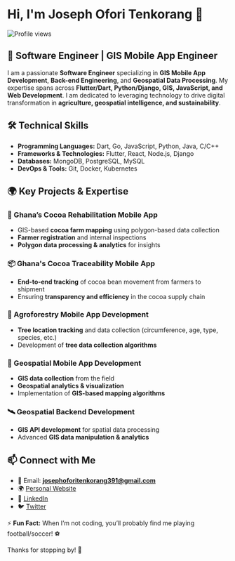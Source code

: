 # Hi, I'm Joseph Ofori Tenkorang 👋

![Profile views](https://komarev.com/ghpvc/?username=mrtenkorang&color=green)

## 🚀 Software Engineer | GIS Mobile App Engineer

I am a passionate **Software Engineer** specializing in **GIS Mobile App Development**, **Back-end Engineering**, and **Geospatial Data Processing**. My expertise spans across **Flutter/Dart, Python/Django, GIS, JavaScript, and Web Development**. I am dedicated to leveraging technology to drive digital transformation in **agriculture, geospatial intelligence, and sustainability**.

## 🛠️ Technical Skills

- **Programming Languages:** Dart, Go, JavaScript, Python, Java, C/C++
- **Frameworks & Technologies:** Flutter, React, Node.js, Django
- **Databases:** MongoDB, PostgreSQL, MySQL
- **DevOps & Tools:** Git, Docker, Kubernetes

## 🌍 Key Projects & Expertise

### 📌 Ghana’s Cocoa Rehabilitation Mobile App
- GIS-based **cocoa farm mapping** using polygon-based data collection
- **Farmer registration** and internal inspections
- **Polygon data processing & analytics** for insights

### 📦 Ghana's Cocoa Traceability Mobile App
- **End-to-end tracking** of cocoa bean movement from farmers to shipment
- Ensuring **transparency and efficiency** in the cocoa supply chain

### 🌱 Agroforestry Mobile App Development
- **Tree location tracking** and data collection (circumference, age, type, species, etc.)
- Development of **tree data collection algorithms**

### 📍 Geospatial Mobile App Development
- **GIS data collection** from the field
- **Geospatial analytics & visualization**
- Implementation of **GIS-based mapping algorithms**

### 🛰 Geospatial Backend Development
- **GIS API development** for spatial data processing
- Advanced **GIS data manipulation & analytics**

## 📫 Connect with Me

- 📧 Email: **josephoforitenkorang391@gmail.com**
- 🌍 [Personal Website](https://josephoforitenkorang.netlify.app/)
- 🔗 [LinkedIn](https://www.linkedin.com/in/mrtenkorang/)
- 🐦 [Twitter](https://twitter.com/mrtenkorang)

⚡ **Fun Fact:** When I’m not coding, you’ll probably find me playing football/soccer! ⚽

Thanks for stopping by! 🚀
